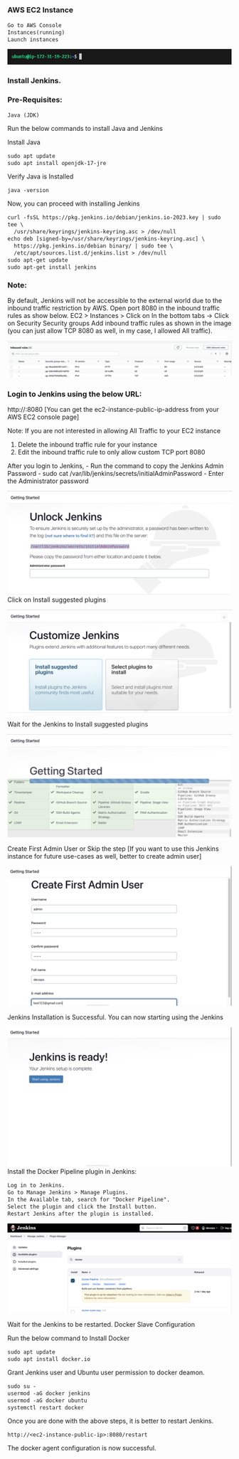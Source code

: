 ### AWS EC2 Instance

    Go to AWS Console
    Instances(running)
    Launch instances

![EC2 instance launch](./images/image.png)

### Install Jenkins.

### Pre-Requisites:

    Java (JDK)

Run the below commands to install Java and Jenkins

Install Java

```
sudo apt update
sudo apt install openjdk-17-jre
```

Verify Java is Installed

```
java -version
```

Now, you can proceed with installing Jenkins

```
curl -fsSL https://pkg.jenkins.io/debian/jenkins.io-2023.key | sudo tee \
  /usr/share/keyrings/jenkins-keyring.asc > /dev/null
echo deb [signed-by=/usr/share/keyrings/jenkins-keyring.asc] \
  https://pkg.jenkins.io/debian binary/ | sudo tee \
  /etc/apt/sources.list.d/jenkins.list > /dev/null
sudo apt-get update
sudo apt-get install jenkins
```

### Note: 
By default, Jenkins will not be accessible to the external world due to the inbound traffic restriction by AWS. Open port 8080 in the inbound traffic rules as show below.
    EC2 > Instances > Click on
    In the bottom tabs -> Click on Security
    Security groups
    Add inbound traffic rules as shown in the image (you can just allow TCP 8080 as well, in my case, I allowed All traffic).

![sg setup](./images/215975712-2fc569cb-9d76-49b4-9345-d8b62187aa22.png)

### Login to Jenkins using the below URL:

http://:8080 [You can get the ec2-instance-public-ip-address from your AWS EC2 console page]

Note: If you are not interested in allowing All Traffic to your EC2 instance 
1. Delete the inbound traffic rule for your instance 
2. Edit the inbound traffic rule to only allow custom TCP port 8080

After you login to Jenkins, - Run the command to copy the Jenkins Admin Password - 
sudo cat /var/lib/jenkins/secrets/initialAdminPassword - Enter the Administrator password

![alt text](./images/215959008-3ebca431-1f14-4d81-9f12-6bb232bfbee3.png)
Click on Install suggested plugins

![alt text](./images/215959294-047eadef-7e64-4795-bd3b-b1efb0375988.png)

Wait for the Jenkins to Install suggested plugins

![alt text](./images/215959398-344b5721-28ec-47a5-8908-b698e435608d.png)

Create First Admin User or Skip the step [If you want to use this Jenkins instance for future use-cases as well, better to create admin user]

![alt text](./images/215959757-403246c8-e739-4103-9265-6bdab418013e.png)

Jenkins Installation is Successful. You can now starting using the Jenkins

![alt text](./images/215961440-3f13f82b-61a2-4117-88bc-0da265a67fa7.png)
Install the Docker Pipeline plugin in Jenkins:

    Log in to Jenkins.
    Go to Manage Jenkins > Manage Plugins.
    In the Available tab, search for "Docker Pipeline".
    Select the plugin and click the Install button.
    Restart Jenkins after the plugin is installed.

![alt text](./images/215973898-7c366525-15db-4876-bd71-49522ecb267d.png)

Wait for the Jenkins to be restarted.
Docker Slave Configuration

Run the below command to Install Docker

```
sudo apt update
sudo apt install docker.io
```

Grant Jenkins user and Ubuntu user permission to docker deamon.

```
sudo su - 
usermod -aG docker jenkins
usermod -aG docker ubuntu
systemctl restart docker
```

Once you are done with the above steps, it is better to restart Jenkins.

```
http://<ec2-instance-public-ip>:8080/restart
```

The docker agent configuration is now successful.
